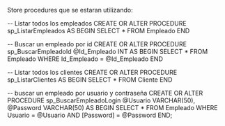 


Store procedures que se estaran utilizando:

-- Listar todos los empleados
CREATE OR ALTER PROCEDURE sp_ListarEmpleados
AS
BEGIN
    SELECT * FROM Empleado
END

-- Buscar un empleado por id
CREATE OR ALTER PROCEDURE sp_BuscarEmpleadoId
    @Id_Empleado INT
AS
BEGIN
    SELECT * FROM Empleado WHERE Id_Empleado = @Id_Empleado
END



-- Listar todos los clientes
CREATE OR ALTER PROCEDURE sp_ListarClientes
AS
BEGIN
    SELECT * FROM Cliente
END

-- buscar un empleado por usuario y contraseña
CREATE OR ALTER PROCEDURE sp_BuscarEmpleadoLogin
    @Usuario VARCHAR(50),
    @Password VARCHAR(50)
AS
BEGIN
    SELECT * FROM Empleado WHERE Usuario = @Usuario AND [Password] = @Password
END;